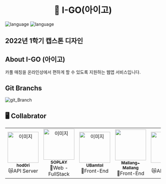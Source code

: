<h1 align="center"> 🚗 I-GO(아이고) </h1>

![language](https://img.shields.io/badge/license-MIT-green)
![language](https://img.shields.io/badge/version-1.0.0-blue)

<h2>2022년 1학기 캡스톤 디자인</h2>
<h2>About I-GO (아이고)</h2>
<p>카풀 매칭을 온라인상에서 편하게 할 수 있도록 지원하는 웹앱 서비스입니다.</p>
<h2>Git Branchs</h2>

![git_Branch](https://user-images.githubusercontent.com/65306839/164006458-f072a78b-19b5-4fae-9307-d0257d4440d9.png)


## 🖥️ Collabrator

<table>
  <tr>
    <td align="center"><a href="https://github.com/hod0ri"><img src="https://avatars.githubusercontent.com/u/65306839?v=4" width="100px;" alt="이미지"/><br /><sub><b>hod0ri</b></sub></a><br />😿API Server</td>
    <td align="center"><a href="https://github.com/SOPLAY"><img src="https://avatars.githubusercontent.com/u/40691745?v=4" width="100px;" alt="이미지"/><br /><sub><b>SOPLAY</b></sub></a><br />🌭Web -FullStack</td>
    <td align="center"><a href="https://github.com/UBamtol"><img src="https://avatars.githubusercontent.com/u/98325285?v=4" width="100px;" alt="이미지"/><br /><sub><b>UBamtol</b></sub></a><br />🦄Front-End</td>
    <td align="center"><a href="https://github.com/Mallang-Mallang"><img src="https://avatars.githubusercontent.com/u/70959328?v=4" width="100px;" alt=""/><br /><sub><b>Mallang-Mallang</b></sub></a><br />🦄Front-End</td>
    <td align="center"><a href="https://github.com/9u4a"><img src="https://avatars.githubusercontent.com/u/81855010?v=4" width="100px;" alt=""/><br /><sub><b>9u4a</b></sub></a><br />😿API Server</td>
    <td align="center"><a href="https://github.com/sayeeeo"><img src="https://avatars.githubusercontent.com/u/93313508?v=4" width="100px;" alt=""/><br /><sub><b>sayeeeo</b></sub></a><br />🖼️UI/UX</td>
  </tr>
</table>
